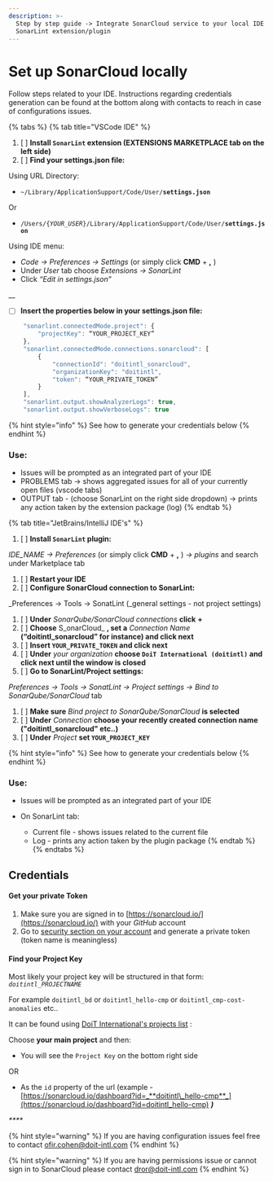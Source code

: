 ```yaml
---
description: >-
  Step by step guide -> Integrate SonarCloud service to your local IDE using
  SonarLint extension/plugin
---
```


# Set up SonarCloud locally



Follow steps related to your IDE. Instructions regarding credentials generation can be found at the bottom along with contacts to reach in case of configurations issues.

{% tabs %}
{% tab title="VSCode IDE" %}
1. [ ] **Install `SonarLint` extension \(EXTENSIONS MARKETPLACE tab on the left side\)**
2. [ ] **Find your settings.json file:**

Using URL Directory:

*  `~/Library/ApplicationSupport/Code/User/`**`settings.json`**

Or

* `/Users/{`_`YOUR_USER`_`}/Library/ApplicationSupport/Code/User/`**`settings.json`**

Using IDE menu:

* _Code -&gt; Preferences  -&gt; Settings_ \(or simply click **CMD** + **,** \)
* Under _User_  tab choose _Extensions -&gt; SonarLint_
* Click _“Edit in settings.json”_

\_\_

* [ ] **Insert the properties below in your settings.json file:**

```javascript
    "sonarlint.connectedMode.project": {
        "projectKey": “YOUR_PROJECT_KEY”
    },
    "sonarlint.connectedMode.connections.sonarcloud": [
        {
            "connectionId": "doitintl_sonarcloud",
            "organizationKey": "doitintl",
            "token": “YOUR_PRIVATE_TOKEN”
        }
    ],
    "sonarlint.output.showAnalyzerLogs": true,
    "sonarlint.output.showVerboseLogs": true
```

{% hint style="info" %}
See how to generate your credentials below
{% endhint %}



### Use:

* Issues will be prompted as an integrated part of your IDE 
* PROBLEMS tab -&gt; shows aggregated issues for all of your currently open files \(vscode tabs\)
* OUTPUT tab - \(choose SonarLint on the right side dropdown\) -&gt;  prints any action taken by the extension package \(log\)
{% endtab %}

{% tab title="JetBrains/IntelliJ IDE\'s" %}
1. [ ] **Install `SonarLint` plugin:**

_IDE\_NAME -&gt; Preferences_ \(or simply click **CMD** + **,** \) _-&gt; plugins_  and search under Marketplace tab

1. [ ] **Restart your IDE**
2. [ ] **Configure SonarCloud connection to SonarLint:**

_Preferences -&gt; Tools -&gt; SonatLint \(_general settings - not project settings\)

1. [ ] **Under** _SonarQube/SonarCloud_ _connections_ **click** **+**
2. [ ] **Choose** S_onarCloud_ **, set a** _Connection Name_ **\(“doitintl\_sonarcloud” for instance\) and click next**
3. [ ] **Insert `YOUR_PRIVATE_TOKEN` and click next**
4. [ ] **Under** _your organization_ **choose `DoiT International (doitintl)` and click next until the window is closed**
5. [ ] **Go to SonarLint/Project settings:**

_Preferences -&gt; Tools -&gt; SonatLint -&gt; Project settings -&gt; Bind to SonarQube/SonarCloud_  tab

1. [ ] **Make sure** _Bind project to SonarQube/SonarCloud_  **is selected**
2. [ ] **Under** _Connection_  **choose your recently created connection name \("doitintl\_sonarcloud" etc..\)**
3. [ ] **Under** _Project_  **set `YOUR_PROJECT_KEY`**

{% hint style="info" %}
See how to generate your credentials below
{% endhint %}

### 

### Use:

* Issues will be prompted as an integrated part of your IDE 
* On SonarLint tab:

  * Current file -  shows issues related to the current file
  * Log - prints any action taken by the plugin package
{% endtab %}
{% endtabs %}



## Credentials

#### **Get your private Token** 

1. Make sure you are signed in to [https://sonarcloud.io/](https://sonarcloud.io/) with your _GitHub_ account
2. Go to [security section on your account](https://sonarcloud.io/account/security/) and generate a private token \(token name is meaningless\) 



#### Find your Project Key

Most likely your project key will be structured in that form: _`doitintl_PROJECTNAME`_

For example `doitintl_bd` or `doitintl_hello-cmp` or `doitintl_cmp-cost-anomalies` etc..

It can be found using [DoiT International's projects list](https://sonarcloud.io/organizations/doitintl/projects) :

Choose **your main project** and then:

* You will see the `Project Key` on the bottom right side

OR 

* As the `id` property of the url \(example - [https://sonarcloud.io/dashboard?id=_**doitintl\_hello-cmp**_](https://sonarcloud.io/dashboard?id=doitintl_hello-cmp) _**\)**_

_\*\*\*\*_

{% hint style="warning" %}
If you are having configuration issues feel free to contact [ofir.cohen@doit-intl.com](mailto:ofir.cohen@doit-intl.com)
{% endhint %}

{% hint style="warning" %}
If you are having permissions issue or cannot sign in to SonarCloud please contact [dror@doit-intl.com](mailto:dror@doit-intl.com)
{% endhint %}

